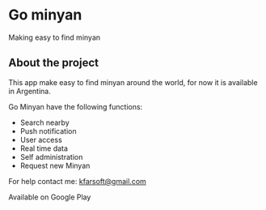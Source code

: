 # Go minyan

Making easy to find minyan

## About the project

This app make easy to find minyan around the world, for now it is available in Argentina.

Go Minyan have the following functions:

- Search nearby
- Push notification
- User access
- Real time data
- Self administration
- Request new Minyan

For help contact me: kfarsoft@gmail.com

Available on Google Play
